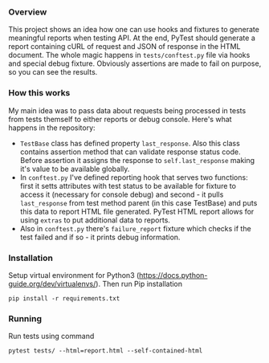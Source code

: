 ### Overview
This project shows an idea how one can use hooks and fixtures to generate meaningful reports when testing API.
At the end, PyTest should generate a report containing cURL of request and JSON of response in the HTML document. The whole magic happens in `tests/conftest.py` file via hooks and special debug fixture.
Obviously assertions are made to fail on purpose, so you can see the results.

### How this works
My main idea was to pass data about requests being processed in tests from tests themself to either reports or debug console.
Here's what happens in the repository:
- `TestBase` class has defined property `last_response`. Also this class contains assertion method that can validate response status code. Before assertion it assigns the response to `self.last_response` making it's value to be available globally.
- In `conftest.py` I've defined reporting hook that serves two functions: first it setts attributes with test status to be available for fixture to access it (necessary for console debug)
and second - it pulls `last_response` from test method parent (in this case TestBase) and puts this data to report HTML file generated. PyTest HTML report allows for using `extras` to put additional data to reports.
- Also in `conftest.py` there's `failure_report` fixture which checks if the test failed and if so - it prints debug information.

### Installation
Setup virtual environment for Python3 (https://docs.python-guide.org/dev/virtualenvs/). Then run Pip installation

`pip install -r requirements.txt`

### Running
Run tests using command

`pytest tests/ --html=report.html --self-contained-html`